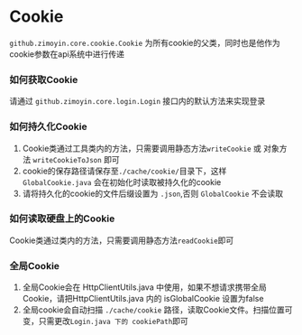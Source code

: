 # Cookie
`github.zimoyin.core.cookie.Cookie` 为所有cookie的父类，同时也是他作为cookie参数在api系统中进行传递
### 如何获取Cookie
请通过 `github.zimoyin.core.login.Login` 接口内的默认方法来实现登录
### 如何持久化Cookie
1. Cookie类通过工具类内的方法，只需要调用静态方法`writeCookie` 或 对象方法 `writeCookieToJson` 即可  
2. cookie的保存路径请保存至`./cache/cookie/`目录下，这样 `GlobalCookie.java` 会在初始化时读取被持久化的cookie  
3. 请将持久化的cookie的文件后缀设置为 `.json`,否则 `GlobalCookie` 不会读取  
### 如何读取硬盘上的Cookie
Cookie类通过类内的方法，只需要调用静态方法`readCookie`即可  
### 全局Cookie
1. 全局Cookie会在 HttpClientUtils.java 中使用，如果不想请求携带全局Cookie，请把HttpClientUtils.java 内的 isGlobalCookie 设置为false  
2. 全局cookie会自动扫描 `./cache/cookie` 路径，读取Cookie文件。扫描位置可变，只需更改`Login.java 下的 cookiePath`即可